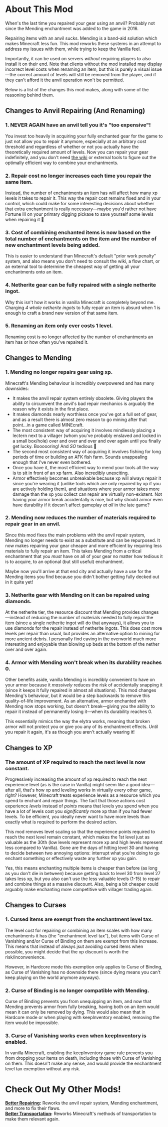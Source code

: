 # About This Mod

When's the last time you repaired your gear using an anvil? Probably not since the Mending enchantment was added to the game in 2016.

Repairing items with an anvil sucks. Mending is a band-aid solution which makes Minecraft less fun. This mod reworks these systems in an attempt to address my issues with them, while trying to keep the Vanilla feel.

Importantly, it can be used on servers *without* requiring players to also install it on their end. Note that clients without the mod installed may display incorrect level costs when renaming an item, but this is purely a visual issue—the correct amount of levels will still be removed from the player, and if they can't afford it the anvil operation won't be permitted.

Below is a list of the changes this mod makes, along with some of the reasoning behind them.

## Changes to Anvil Repairing (And Renaming)

### 1. NEVER AGAIN have an anvil tell you it's "too expensive"!

You invest too heavily in acquiring your fully enchanted gear for the game to just not allow you to repair it anymore, especially at an arbitrary cost threshold and regardless of whether or not you actually have the theoretically required amount of levels. Now you can repair your gear indefinitely, and you don't need [the wiki](https://minecraft.wiki/w/Anvil_mechanics#Planning_the_enchanting_order) or external tools to figure out the optimally efficient way to combine your enchantments.
   
### 2. Repair cost no longer increases each time you repair the same item.

Instead, the number of enchantments an item has will affect how many xp levels it takes to repair it. This way the repair cost remains fixed and in your control, which could make for some interesting decisions about whether that extra enchantment is really necessary—maybe you'd rather not have Fortune III on your primary digging pickaxe to save yourself some levels when repairing it 🤔

### 3. Cost of combining enchanted items is now based on the total number of enchantments on the item and the number of new enchantment levels being added.

This is easier to understand than Minecraft's default "prior work penalty" system, and also means you don't need to consult the wiki, a flow chart, or an external tool to determine the cheapest way of getting all your enchantments onto an item.

### 4. Netherite gear can be fully repaired with a single netherite ingot.

Why this isn't how it works in vanilla Minecraft is completely beyond me. Charging *4 whole netherite ingots* to fully repair an item is absurd when 1 is enough to craft a brand new version of that same item.

### 5. Renaming an item only ever costs 1 level.

Renaming cost is no longer affected by the number of enchantments an item has or how often you've repaired it.

## Changes to Mending

### 1. Mending no longer repairs gear using xp.

Minecraft's Mending behaviour is incredibly overpowered and has many downsides:
 - It makes the anvil repair system entirely obsolete. Giving players the ability to circumvent the anvil's bad repair mechanics is arguably the reason why it exists in the first place.
 - It makes diamonds nearly worthless once you've got a full set of gear, and as a result there is almost zero reason to go mining after that point...in a game called MINEcraft.
 - The most consistent way of acquiring it involves mindlessly placing a lectern next to a villager (whom you've probably enslaved and locked in a small box/hole) over and over and over and over again until you finally get lucky. Boooooring! And *SO* tedious 🥱
 - The second most consistent way of acquiring it involves fishing for long periods of time or building an AFK fish farm. Sounds unappealing enough that I've never even bothered.
 - Once you have it, the most efficient way to mend your tools all the way is to sit in front of an xp farm. Also incredibly unexciting.
 - Armor effectively becomes unbreakable because xp will always repair it since you're wearing it (unlike tools which are only repaired by xp if you are actively holding them), and situations where your armor takes more damage than the xp you collect can repair are virtually non-existent. Not having your armor break accidentally is nice, but why should armor even have durability if it doesn't affect gameplay *at all* in the late game?
   
### 2. Mending now reduces the number of materials required to repair gear in an anvil.

Since this mod fixes the main problems with the anvil repair system, Mending no longer needs to exist as a substitute and can be repurposed. It now makes repairing your gear cheaper and more efficient by requiring less materials to fully repair an item. This takes Mending from a critical enchantment that you *must* have on all of your gear no matter how tedious it is to acquire, to an optional (but still useful) enchantment.

Maybe now you'll arrive at that end city and actually have a use for the Mending items you find because you didn't bother getting fully decked out in it quite yet!

### 3. Netherite gear with Mending on it can be repaired using diamonds.

At the netherite tier, the resource discount that Mending provides changes—instead of reducing the number of materials needed to fully repair the item (since a single netherite ingot will do that anyways), it allows you to use diamonds for the repair instead of netherite ingots. This does cost more levels per repair than usual, but provides an alternative option to mining for more ancient debris. I personally find caving in the overworld much more interesting and enjoyable than blowing up beds at the bottom of the nether over and over again.

### 4. Armor with Mending won't break when its durability reaches 0.

Other benefits aside, vanilla Mending is incredibly convenient to have on your armor because it *massively* reduces the risk of accidentally snapping it (since it keeps it fully repaired in almost all situations). This mod changes Mending's behaviour, but it would be a step backwards to remove this quality-of-life improvement. As an alternative, armor enchanted with Mending now stops working, but doesn't break—giving you the ability to repair it instead of permanently losing it—when its durability reaches 0.

This essentially mimics the way the elytra works, meaning that broken armor will not protect you or give you any of its enchantment effects. Until you repair it again, it's as though you aren't actually wearing it!

## Changes to XP

### The amount of XP required to reach the next level is now constant.

Progressively increasing the amount of xp required to reach the next experience level (as is the case in Vanilla) might seem like a good idea—after all, that's how xp and leveling works in virtually every other game, right? However, Minecraft treats experience levels as a resource which you spend to enchant and repair things. The fact that those actions cost experience *levels* instead of *points* means that levels you spend when you have a lot of levels cost you *significantly* more xp than if you had fewer levels. To be efficient, you ideally never want to have more levels than exactly what is required to perform the desired action.

This mod removes level scaling so that the experience points required to reach the next level remain constant, which makes the 1st level just as valuable as the 30th (low levels represent more xp and high levels represent less compared to Vanilla). Gone are the days of hitting level 30 and having to decide between two annoying options: interrupt what you're doing to go enchant something or effectively waste any further xp you gain.

Yes, this means enchanting multiple items is cheaper than before (as long as you don't die in between) because getting back to level 30 from level 27 takes less xp, but you also can't use the less valuable levels (1-15) to repair and combine things at a massive discount. Also, being a bit cheaper could arguably make enchanting more competitive with villager trading again.

## Changes to Curses

### 1. Cursed items are exempt from the enchantment level tax.

The level cost for repairing or combining an item scales with how many enchantments it has (the "enchantment level tax"), but items with Curse of Vanishing and/or Curse of Binding on them are exempt from this increase. This means that instead of always jsut avoiding cursed items when possible, you might decide that the xp discount is worth the risk/inconvenience.

However, in Hardcore mode this exemption only applies to Curse of Binding, as Curse of Vanishing has no downside there (since dying means you can't keep playing on the world anymore anyways).

### 2. Curse of Binding is no longer compatible with Mending.

Curse of Binding prevents you from unequipping an item, and now that Mending prevents armor from fully breaking, having both on an item would mean it can only be removed by dying. This would also mean that in Hardcore mode or when playing with keepInventory enabled, removing the item would be impossible.

### 3. Curse of Vanishing works even when keepInventory is enabled.

In vanilla Minecraft, enabling the keepInventory game rule prevents you from dropping your items on death, including those with Curse of Vanishing on them. This doesn't make any sense, and would provide the enchantment level tax exemption without any risk.

# Check Out My Other Mods!

**[Better Repairing](https://github.com/tom-weiland/better-repairing-mod):** Reworks the anvil repair system, Mending enchantment, and more to fix their flaws.<br>
**[Better Transportation](https://github.com/tom-weiland/better-transportation-mod):** Reworks Minecraft's methods of transportation to make them relevant again.